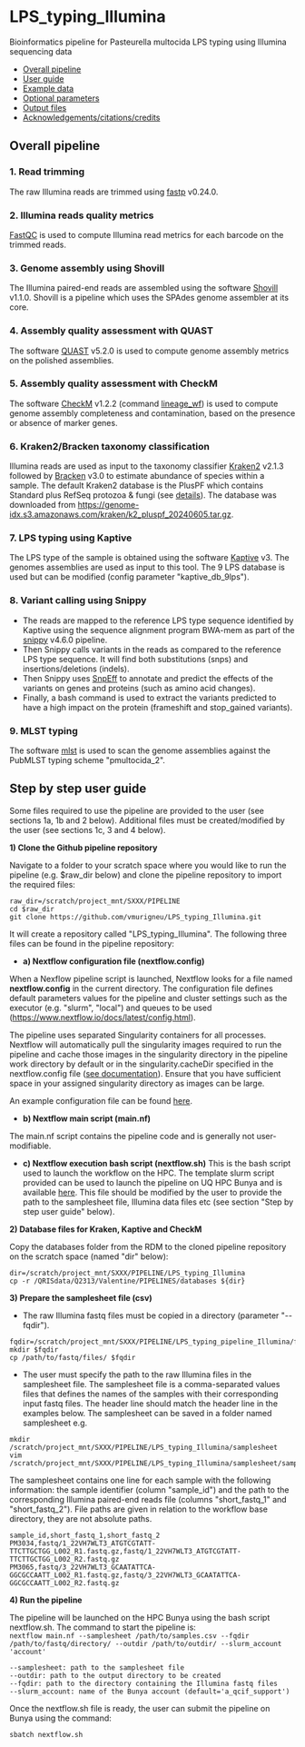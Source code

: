 # LPS_typing_Illumina
Bioinformatics pipeline for Pasteurella multocida LPS typing using Illumina sequencing data

  - [Overall pipeline](#Overall-pipeline)
  - [User guide](#Step-by-step-user-guide)
  - [Example data](#Example-data)
  - [Optional parameters](#Optional-parameters)
  - [Output files](#structure-of-the-output-folders)
  - [Acknowledgements/citations/credits](#acknowledgements--citations--credits)
    
## Overall pipeline 

### 1. Read trimming

The raw Illumina reads are trimmed using [fastp](https://github.com/OpenGene/fastp) v0.24.0.   

### 2. Illumina reads quality metrics 

[FastQC](https://www.bioinformatics.babraham.ac.uk/projects/fastqc/) is used to compute Illumina read metrics for each barcode on the trimmed reads.   

### 3. Genome assembly using Shovill

The Illumina paired-end reads are assembled using the software [Shovill](https://github.com/tseemann/shovill) v1.1.0. Shovill is a pipeline which uses the SPAdes genome assembler at its core.    

### 4. 	Assembly quality assessment with QUAST

The software [QUAST](https://quast.sourceforge.net/quast.html) v5.2.0 is used to compute genome assembly metrics on the polished assemblies.  

### 5. Assembly quality assessment with CheckM

The software [CheckM](https://github.com/Ecogenomics/CheckM) v1.2.2 (command [lineage_wf](https://github.com/Ecogenomics/CheckM/wiki/Workflows#lineage-specific-workflow)) is used to compute genome assembly completeness and contamination, based on the presence or absence of marker genes. 

### 6. Kraken2/Bracken taxonomy classification

Illumina reads are used as input to the taxonomy classifier [Kraken2](https://github.com/DerrickWood/kraken2) v2.1.3 followed by [Bracken](https://github.com/jenniferlu717/Bracken) v3.0 to estimate abundance of species within a sample. The default Kraken2 database is the PlusPF which contains Standard plus RefSeq protozoa & fungi (see [details](https://benlangmead.github.io/aws-indexes/k2)). The database was downloaded from https://genome-idx.s3.amazonaws.com/kraken/k2_pluspf_20240605.tar.gz. 

### 7. LPS typing using Kaptive

The LPS type of the sample is obtained using the software [Kaptive](https://kaptive.readthedocs.io/en/latest/) v3. The genomes assemblies are used as input to this tool. The 9 LPS database is used but can be modified (config parameter "kaptive_db_9lps").  

### 8. 	Variant calling using Snippy

- The reads are mapped to the reference LPS type sequence identified by Kaptive using the sequence alignment program BWA-mem as part of the [snippy](https://github.com/tseemann/snippy) v4.6.0 pipeline.     
- Then Snippy calls variants in the reads as compared to the reference LPS type sequence. It will find both substitutions (snps) and insertions/deletions (indels). 
- Then Snippy uses [SnpEff](https://pcingola.github.io/SnpEff/) to annotate and predict the effects of the variants on genes and proteins (such as amino acid changes).  
- Finally, a bash command is used to extract the variants predicted to have a high impact on the protein (frameshift and stop_gained variants).    

### 9. 	MLST typing

The software [mlst](https://github.com/tseemann/mlst) is used to scan the genome assemblies against the  PubMLST typing scheme "pmultocida_2".    

## Step by step user guide

Some files required to use the pipeline are provided to the user (see sections 1a, 1b and 2 below). Additional files must be created/modified by the user (see sections 1c, 3 and 4 below). 

**1) Clone the Github pipeline repository**

Navigate to a folder to your scratch space where you would like to run the pipeline (e.g. $raw_dir below) and clone the pipeline repository to import the required files: 
```
raw_dir=/scratch/project_mnt/SXXX/PIPELINE
cd $raw_dir
git clone https://github.com/vmurigneu/LPS_typing_Illumina.git
```

It will create a repository called "LPS_typing_Illumina". The following three files can be found in the pipeline repository:
- **a) Nextflow configuration file (nextflow.config)**  

When a Nexflow pipeline script is launched, Nextflow looks for a file named **nextflow.config** in the current directory. The configuration file defines default parameters values for the pipeline and cluster settings such as the executor (e.g. "slurm", "local") and queues to be used (https://www.nextflow.io/docs/latest/config.html).  

The pipeline uses separated Singularity containers for all processes. Nextflow will automatically pull the singularity images required to run the pipeline and cache those images in the singularity directory in the pipeline work directory by default or in the singularity.cacheDir specified in the nextflow.config file ([see documentation](https://www.nextflow.io/docs/latest/singularity.html)). Ensure that you have sufficient space in your assigned singularity directory as images can be large.   

An example configuration file can be found [here](https://github.com/vmurigneu/LPS_typing_Illumina/blob/main/nextflow.config). 

- **b) Nextflow main script (main.nf)**

The main.nf script contains the pipeline code and is generally not user-modifiable. 

- **c) Nextflow execution bash script (nextflow.sh)**
This is the bash script used to launch the workflow on the HPC. The template slurm script provided can be used to launch the pipeline on UQ HPC Bunya and is available [here](https://github.com/vmurigneu/LPS_typing_Illumina/blob/main/nextflow.sh). This file should be modified by the user to provide the path to the samplesheet file, Illumina data files etc (see section "Step by step user guide" below). 

**2) Database files for Kraken, Kaptive and CheckM**

Copy the databases folder from the RDM to the cloned pipeline repository on the scratch space (named "dir" below):
```
dir=/scratch/project_mnt/SXXX/PIPELINE/LPS_typing_Illumina
cp -r /QRISdata/Q2313/Valentine/PIPELINES/databases ${dir}
```

**3) Prepare the samplesheet file (csv)**

- The raw Illumina fastq files must be copied in a directory (parameter "--fqdir").
```
fqdir=/scratch/project_mnt/SXXX/PIPELINE/LPS_typing_pipeline_Illumina/fastq
mkdir $fqdir
cp /path/to/fastq/files/ $fqdir
```
  
- The user must specify the path to the raw Illumina files in the samplesheet file. The samplesheet file is a comma-separated values files that defines the names of the samples with their corresponding input fastq files. The header line should match the header line in the examples below. The samplesheet can be saved in a folder named samplesheet e.g. 
```
mkdir /scratch/project_mnt/SXXX/PIPELINE/LPS_typing_Illumina/samplesheet
vim /scratch/project_mnt/SXXX/PIPELINE/LPS_typing_Illumina/samplesheet/samples.csv
```

The samplesheet contains one line for each sample with the following information: the sample identifier (column "sample_id") and the path to the corresponding Illumina paired-end reads file (columns "short_fastq_1" and "short_fastq_2"). File paths are given in relation to the workflow base directory, they are not absolute paths. 
```
sample_id,short_fastq_1,short_fastq_2
PM3034,fastq/1_22VH7WLT3_ATGTCGTATT-TTCTTGCTGG_L002_R1.fastq.gz,fastq/1_22VH7WLT3_ATGTCGTATT-TTCTTGCTGG_L002_R2.fastq.gz
PM3065,fastq/3_22VH7WLT3_GCAATATTCA-GGCGCCAATT_L002_R1.fastq.gz,fastq/3_22VH7WLT3_GCAATATTCA-GGCGCCAATT_L002_R2.fastq.gz
```

**4) Run the pipeline**

The pipeline will be launched on the HPC Bunya using the bash script nextflow.sh. The command to start the pipeline is:  
`nextflow main.nf --samplesheet /path/to/samples.csv --fqdir /path/to/fastq/directory/ --outdir /path/to/outdir/ --slurm_account 'account' `
```
--samplesheet: path to the samplesheet file
--outdir: path to the output directory to be created
--fqdir: path to the directory containing the Illumina fastq files
--slurm_account: name of the Bunya account (default='a_qcif_support') 
```

Once the nextflow.sh file is ready, the user can submit the pipeline on Bunya using the command:
```
sbatch nextflow.sh
```

